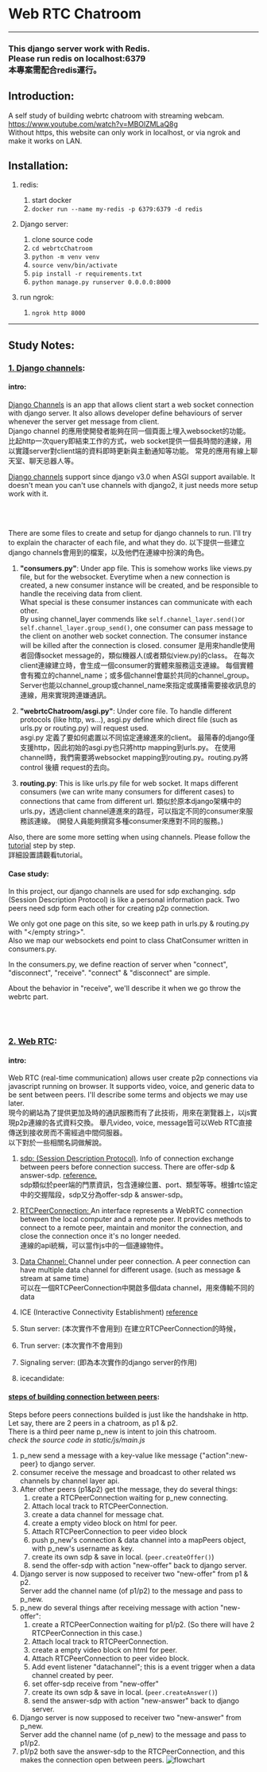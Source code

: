 # Web RTC Chatroom
<hr>


### This django server work with Redis. <br> **Please run redis on localhost:6379**<br> 本專案需配合redis運行。

## Introduction: 
A self study of building webrtc chatroom with streaming webcam. <br>
https://www.youtube.com/watch?v=MBOlZMLaQ8g <br>
Without https, this website can only work in localhost, or via ngrok and make it works on LAN.

## Installation:
1. redis:
   1. start docker 
   2. `docker run --name my-redis -p 6379:6379 -d redis`
   

2. Django server:
   1. clone source code
   2. `cd webrtcChatroom`
   3. `python -m venv venv`
   4. `source venv/bin/activate`
   5. `pip install -r requirements.txt`
   6. `python manage.py runserver 0.0.0.0:8000`


3. run ngrok:
   1. `ngrok http 8000`
<hr>
   
## Study Notes:
### [1. Django channels](https://channels.readthedocs.io/en/stable/):
#### intro:
[Django Channels](https://channels.readthedocs.io/en/stable/) is an app that allows client start a web socket connection with django server. 
It also allows developer define behaviours of server whenever the server get message from client.<br>
Django channel 的應用使開發者能夠在同一個頁面上埋入websocket的功能。
比起http一次query即結束工作的方式，web socket提供一個長時間的連線，用以實踐server對client端的資料即時更新與主動通知等功能。
常見的應用有線上聊天室、聊天忌器人等。

[Django channels](https://channels.readthedocs.io/en/stable/) support since django v3.0 when ASGI support available. 
It doesn't mean you can't use channels with django2, it just needs more setup work with it.

<br><br>

There are some files to create and setup for django channels to run.
I'll try to explain the character of each file, and what they do.
以下提供一些建立django channels會用到的檔案，以及他們在連線中扮演的角色。

1. **"consumers.py"**: Under app file. This is somehow works like views.py file, but for the websocket.
Everytime when a new connection is created, a new consumer instance will be created, and be responsible to handle the receiving data from client. <br>
What special is these consumer instances can communicate with each other. <br>
By using channel_layer commends like `self.channel_layer.send()`or `self.channel_layer.group_send()`, one consumer can pass message to the client on another web socket connection.
The consumer instance will be killed after the connection is closed.
consumer 是用來handle使用者回傳socket message的，類似機器人(或者類似view.py)的class。
在每次client連線建立時，會生成一個consumer的實體來服務這支連線。
每個實體會有獨立的channel_name；或多個channel會屬於共同的channel_group。
Server也能以channel_group或channel_name來指定或廣播需要接收訊息的連線，用來實現跨連嫌通訊。

2. **"webrtcChatroom/asgi.py"**: Under core file. To handle different protocols (like http, ws...), 
asgi.py define which direct file (such as urls.py or routing.py) will request used. <br>
asgi.py 定義了要如何處置以不同協定連線進來的client。
最陽春的django僅支援http，因此初始的asgi.py也只將http mapping到urls.py。
在使用channel時，我們需要將websocket mapping到routing.py。routing.py將control 後續 request的去向。

3. **routing.py**: This is like urls.py file for web socket. 
It maps different consumers (we can write many consumers for different cases) to connections that came from different url.
類似於原本django架構中的urls.py，透過client channel連進來的路徑，可以指定不同的consumer來服務該連線。
(開發人員能夠撰寫多種consumer來應對不同的服務。)

Also, there are some more setting when using channels. 
Please follow the [tutorial](https://www.youtube.com/watch?v=MBOlZMLaQ8g) step by step.
<br>
詳細設置請觀看tutorial。

#### Case study:
In this project, our django channels are used for sdp exchanging.
sdp (Session Description Protocol) is like a personal information pack. 
Two peers need sdp form each other for creating p2p connection.

We only got one page on this site, so we keep path in urls.py & routing.py with "</empty string>". <br>
Also we map our websockets end point to class ChatConsumer written in consumers.py.

In the consumers.py, we define reaction of server when "connect", "disconnect", "receive".
"connect" & "disconnect" are simple. 

About the behavior in "receive", we'll describe it when we go throw the webrtc part.

<br><br>

### [2. Web RTC](https://webrtc.org/): 
#### intro:
Web RTC (real-time communication) allows user create p2p connections via javascript running on browser. 
It supports video, voice, and generic data to be sent between peers. 
I'll describe some terms and objects we may use later. <br>
現今的網站為了提供更加及時的通訊服務而有了此技術，用來在瀏覽器上，以js實現p2p連線的各式資料交換。
舉凡video, voice, message皆可以Web RTC直接傳送到接收房而不需經過中間伺服器。<br>
以下對於一些相關名詞做解說。


1. [sdp: (Session Description Protocol)](https://en.wikipedia.org/wiki/Session_Description_Protocol). 
Info of connection exchange between peers before connection success. 
There are offer-sdp & answer-sdp. 
[reference.](https://ithelp.ithome.com.tw/articles/10244443) <br>
sdp類似於peer端的門票資訊，包含連線位置、port、類型等等。根據rtc協定中的交握階段，sdp又分為offer-sdp & answer-sdp。

2. [RTCPeerConnection: ](https://ithelp.ithome.com.tw/articles/10243217) An interface represents a WebRTC connection between the local computer and a remote peer. 
It provides methods to connect to a remote peer, maintain and monitor the connection, and close the connection once it's no longer needed.<br>
連線的api統稱，可以當作js中的一個連線物件。

3. [Data Channel: ](https://ithelp.ithome.com.tw/articles/10246260) Channel under peer connection. 
A peer connection can have multiple data channel for different usage. 
(such as message & stream at same time) <br>
可以在一個RTCPeerConnection中開啟多個data channel，用來傳輸不同的data

4. ICE (Interactive Connectivity Establishment) [reference](https://ithelp.ithome.com.tw/articles/10209725)

5. Stun server: (本次實作不會用到) 在建立RTCPeerConnection的時候，

6. Trun server: (本次實作不會用到)

7. Signaling server: (即為本次實作的django server的作用)

8. icecandidate: 



#### [steps of building connection between peers](https://ithelp.ithome.com.tw/articles/10209725):
Steps before peers connections builded is just like the handshake in http. <br> 
Let say, there are 2 peers in a chatroom, as p1 & p2. <br>
There is a third peer name p_new is intent to join this chatroom. <br>
*check the source code in static/js/main.js*

1. p_new send a message with a key-value like message {"action":new-peer} to django server.
2. consumer receive the message and broadcast to other related ws channels by channel layer api.
3. After other peers (p1&p2) get the message, they do several things:
   1. create a RTCPeerConnection waiting for p_new connecting.
   2. Attach local track to RTCPeerConnection.
   3. create a data channel for message chat.
   4. create a empty video block on html for peer.
   5. Attach RTCPeerConnection to peer video block
   6. push p_new's connection & data channel into a mapPeers object, with p_new's username as key.
   7. create its own sdp & save in local. (`peer.createOffer()`)
   8. send the offer-sdp with action "new-offer" back to django server.
4. Django server is now supposed to receiver two "new-offer" from p1 & p2. <br> Server add the channel name (of p1/p2) to the message and pass to p_new.
5. p_new do several things after receiving message with action "new-offer":
   1. create a RTCPeerConnection waiting for p1/p2. (So there will have 2 RTCPeerConnection in this case.)
   2. Attach local track to RTCPeerConnection.
   3. create a empty video block on html for peer.
   4. Attach RTCPeerConnection to peer video block.
   5. Add event listener "datachannel"; this is a event trigger when a data channel created by peer.
   6. set offer-sdp receive from "new-offer"
   7. create its own sdp & save in local. (`peer.createAnswer()`) 
   8. send the answer-sdp with action "new-answer" back to django server.
6. Django server is now supposed to receiver two "new-answer" from p_new. <br> Server add the channel name (of p_new) to the message and pass to p1/p2.
7. p1/p2 both save the answer-sdp to the RTCPeerConnection, and this makes the connection open between peers.
![flowchart](webrtc_flowchart_v2.png)